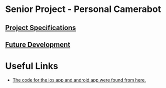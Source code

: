 # Senior Project - Personal Camerabot

## [Project Specifications](https://github.com/bellis14/Senior_Project/blob/main/ProjectRequirements.md)
## [Future Development](https://github.com/bellis14/Senior_Project/blob/main/Future%20Developments.md)

# Useful Links

* [The code for the ios app and android app were found from here.](https://github.com/googlesamples/mlkit)



